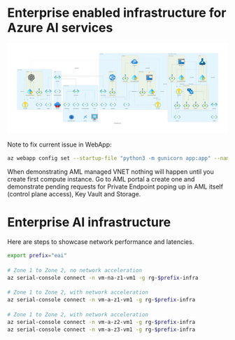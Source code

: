 # Enterprise enabled infrastructure for Azure AI services
![Azure AI](./diagrams/ai_infrastructure.png)

Note to fix current issue in WebApp:
```bash
az webapp config set --startup-file "python3 -m gunicorn app:app" --name llmapp-rzca --resource-group rg-eai-llmapp
```

When demonstrating AML managed VNET nothing will happen until you create first compute instance. Go to AML portal a create one and demonstrate pending requests for Private Endpoint poping up in AML itself (control plane access), Key Vault and Storage.

# Enterprise AI infrastructure
Here are steps to showcase network performance and latencies.

```bash
export prefix="eai"

# Zone 1 to Zone 2, no network acceleration
az serial-console connect -n vm-na-z1-vm1 -g rg-$prefix-infra

# Zone 1 to Zone 2, with network acceleration
az serial-console connect -n vm-a-z1-vm1 -g rg-$prefix-infra

# Zone 1 to Zone 2, with network acceleration
az serial-console connect -n vm-a-z2-vm1 -g rg-$prefix-infra
az serial-console connect -n vm-a-z3-vm1 -g rg-$prefix-infra

```
